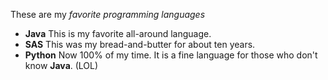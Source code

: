 These are my _favorite programming languages_
  - **Java** This is my favorite all-around language.
  - **SAS** This was my bread-and-butter for about ten years.
  - **Python** Now 100% of my time. It is a fine language for those who don't know **Java**. (LOL)

